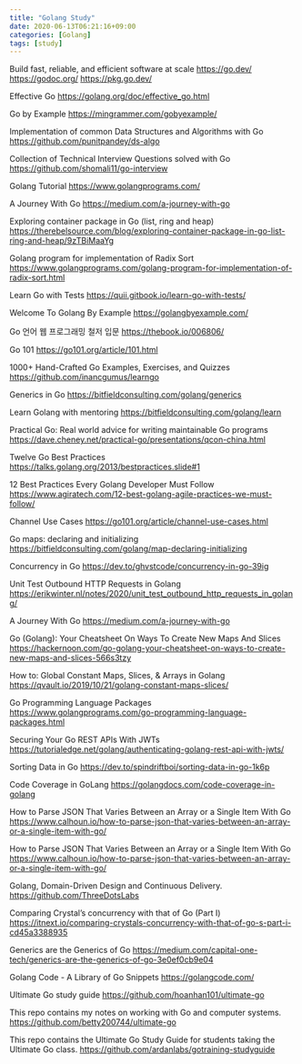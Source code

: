 ```yaml
---
title: "Golang Study"
date: 2020-06-13T06:21:16+09:00
categories: [Golang]
tags: [study]
---
```


Build fast, reliable, and efficient software at scale
 https://go.dev/
 https://godoc.org/
 https://pkg.go.dev/

Effective Go
 https://golang.org/doc/effective_go.html

Go by Example
 https://mingrammer.com/gobyexample/

Implementation of common Data Structures and Algorithms with Go
 https://github.com/punitpandey/ds-algo

Collection of Technical Interview Questions solved with Go
 https://github.com/shomali11/go-interview

Golang Tutorial
 https://www.golangprograms.com/

A Journey With Go
 https://medium.com/a-journey-with-go

Exploring container package in Go (list, ring and heap)
 https://therebelsource.com/blog/exploring-container-package-in-go-list-ring-and-heap/9zTBiMaaYg

Golang program for implementation of Radix Sort
 https://www.golangprograms.com/golang-program-for-implementation-of-radix-sort.html
 
Learn Go with Tests
 https://quii.gitbook.io/learn-go-with-tests/

Welcome To Golang By Example
 https://golangbyexample.com/

Go 언어 웹 프로그래밍 철저 입문
 https://thebook.io/006806/

Go 101
 https://go101.org/article/101.html

1000+ Hand-Crafted Go Examples, Exercises, and Quizzes
 https://github.com/inancgumus/learngo

Generics in Go
 https://bitfieldconsulting.com/golang/generics

Learn Golang with mentoring
 https://bitfieldconsulting.com/golang/learn

Practical Go: Real world advice for writing maintainable Go programs
 https://dave.cheney.net/practical-go/presentations/qcon-china.html

Twelve Go Best Practices
 https://talks.golang.org/2013/bestpractices.slide#1

12 Best Practices Every Golang Developer Must Follow
 https://www.agiratech.com/12-best-golang-agile-practices-we-must-follow/

Channel Use Cases
 https://go101.org/article/channel-use-cases.html

Go maps: declaring and initializing
 https://bitfieldconsulting.com/golang/map-declaring-initializing

Concurrency in Go
 https://dev.to/ghvstcode/concurrency-in-go-39ig

Unit Test Outbound HTTP Requests in Golang
 https://erikwinter.nl/notes/2020/unit_test_outbound_http_requests_in_golang/

A Journey With Go
 https://medium.com/a-journey-with-go

Go (Golang): Your Cheatsheet On Ways To Create New Maps And Slices
 https://hackernoon.com/go-golang-your-cheatsheet-on-ways-to-create-new-maps-and-slices-566s3tzy

How to: Global Constant Maps, Slices, & Arrays in Golang
 https://qvault.io/2019/10/21/golang-constant-maps-slices/

Go Programming Language Packages
 https://www.golangprograms.com/go-programming-language-packages.html

Securing Your Go REST APIs With JWTs
 https://tutorialedge.net/golang/authenticating-golang-rest-api-with-jwts/

Sorting Data in Go
 https://dev.to/spindriftboi/sorting-data-in-go-1k6p

Code Coverage in GoLang
 https://golangdocs.com/code-coverage-in-golang

How to Parse JSON That Varies Between an Array or a Single Item With Go
 https://www.calhoun.io/how-to-parse-json-that-varies-between-an-array-or-a-single-item-with-go/

How to Parse JSON That Varies Between an Array or a Single Item With Go
 https://www.calhoun.io/how-to-parse-json-that-varies-between-an-array-or-a-single-item-with-go/

Golang, Domain-Driven Design and Continuous Delivery.
 https://github.com/ThreeDotsLabs

Comparing Crystal’s concurrency with that of Go (Part I)
 https://itnext.io/comparing-crystals-concurrency-with-that-of-go-s-part-i-cd45a3388935

Generics are the Generics of Go
 https://medium.com/capital-one-tech/generics-are-the-generics-of-go-3e0ef0cb9e04

Golang Code - A Library of Go Snippets
 https://golangcode.com/

Ultimate Go study guide
 https://github.com/hoanhan101/ultimate-go

This repo contains my notes on working with Go and computer systems.
 https://github.com/betty200744/ultimate-go

This repo contains the Ultimate Go Study Guide for students taking the Ultimate Go class.
 https://github.com/ardanlabs/gotraining-studyguide